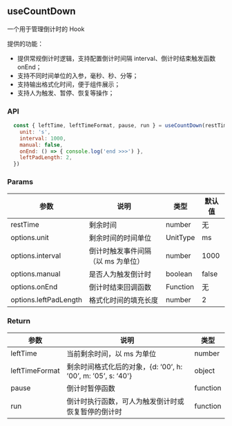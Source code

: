 ## useCountDown

一个用于管理倒计时的 Hook

提供的功能：

- 提供常规倒计时逻辑，支持配置倒计时间隔 interval、倒计时结束触发函数 onEnd；
- 支持不同时间单位的入参，毫秒、秒、分等；
- 支持输出格式化时间，便于组件展示；
- 支持人为触发、暂停、恢复等操作；

### API

```js
  const { leftTime, leftTimeFormat, pause, run } = useCountDown(restTime: 5, {
    unit: 's',
    interval: 1000,
    manual: false,
    onEnd: () => { console.log('end >>>') },
    leftPadLength: 2,
  })
```

### Params

| 参数                  | 说明                               | 类型     | 默认值 |
| --------------------- | ---------------------------------- | -------- | ------ |
| restTime              | 剩余时间                           | number   | 无     |
| options.unit          | 剩余时间的时间单位                 | UnitType | ms     |
| options.interval      | 倒计时触发事件间隔（以 ms 为单位） | number   | 1000   |
| options.manual        | 是否人为触发倒计时                 | boolean  | false  |
| options.onEnd         | 倒计时结束回调函数                 | Function | 无     |
| options.leftPadLength | 格式化时间的填充长度               | number   | 2      |

### Return

| 参数           | 说明                                                         | 类型     |
| -------------- | ------------------------------------------------------------ | -------- |
| leftTime       | 当前剩余时间，以 ms 为单位                                   | number   |
| leftTimeFormat | 剩余时间格式化后的对象，{d: ’00’, h: ’00’, m: ’05’, s: ‘40'} | object   |
| pause          | 倒计时暂停函数                                               | function |
| run            | 倒计时执行函数，可人为触发倒计时或恢复暂停的倒计时           | function |
